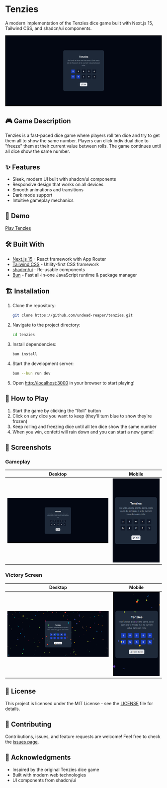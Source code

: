 # Tenzies

A modern implementation of the Tenzies dice game built with Next.js 15, Tailwind CSS, and shadcn/ui components.

![Tenzies Gameplay](/public/desktop_2.png)

## 🎮 Game Description

Tenzies is a fast-paced dice game where players roll ten dice and try to get them all to show the same number. Players can click individual dice to "freeze" them at their current value between rolls. The game continues until all dice show the same number.

## ✨ Features

- Sleek, modern UI built with shadcn/ui components
- Responsive design that works on all devices
- Smooth animations and transitions
- Dark mode support
- Intuitive gameplay mechanics

## 🚀 Demo

[Play Tenzies](https://tenzies-navy-chi.vercel.app)

## 🛠️ Built With

- [Next.js 15](https://nextjs.org/) - React framework with App Router
- [Tailwind CSS](https://tailwindcss.com/) - Utility-first CSS framework
- [shadcn/ui](https://ui.shadcn.com/) - Re-usable components
- [Bun](https://bun.sh/) - Fast all-in-one JavaScript runtime & package manager

## 🏗️ Installation

1. Clone the repository:
   ```bash
   git clone https://github.com/undead-reaper/tenzies.git
   ```

2. Navigate to the project directory:
   ```bash
   cd tenzies
   ```

3. Install dependencies:
   ```bash
   bun install
   ```

4. Start the development server:
   ```bash
   bun --bun run dev
   ```

5. Open [http://localhost:3000](http://localhost:3000) in your browser to start playing!

## 🎯 How to Play

1. Start the game by clicking the "Roll" button
2. Click on any dice you want to keep (they'll turn blue to show they're frozen)
3. Keep rolling and freezing dice until all ten dice show the same number
4. When you win, confetti will rain down and you can start a new game!

## 📱 Screenshots

### Gameplay
Desktop             |  Mobile
:-------------------------:|:-------------------------:
![Gameplay](/public/desktop_1.png)  |  ![Gameplay](/public/resp_1.png)

### Victory Screen
Desktop             |  Mobile
:-------------------------:|:-------------------------:
![Victory](/public/desktop_3.png)  |  ![Gameplay](/public/resp_3.png)

## 📄 License

This project is licensed under the MIT License - see the [LICENSE](LICENSE) file for details.

## 🤝 Contributing

Contributions, issues, and feature requests are welcome! Feel free to check the [issues page](https://github.com/yourusername/tenzies/issues).

## 👏 Acknowledgments

- Inspired by the original Tenzies dice game
- Built with modern web technologies
- UI components from shadcn/ui